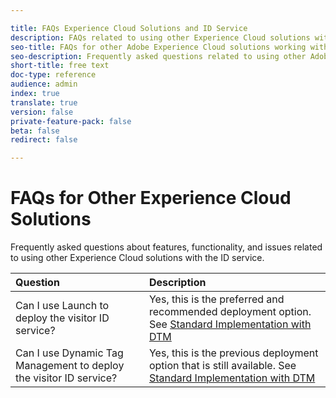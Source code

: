```yaml
---

title: FAQs Experience Cloud Solutions and ID Service
description: FAQs related to using other Experience Cloud solutions with the ID service
seo-title: FAQs for other Adobe Experience Cloud solutions working with the ID Service
seo-description: Frequently asked questions related to using other Adobe Experience Cloud solutions with the ID service.
short-title: free text
doc-type: reference
audience: admin
index: true
translate: true
version: false
private-feature-pack: false
beta: false
redirect: false

---
```


<!--Meta Data Values

**Required Meta for search optimization and page data**

title: free text string

description: free text string

seo-title: free text string

seo-description: free text string

**Optional Meta for extended capabilities**

audience:
all (default), admin, developer, end-user
 
index: true (default), false
 
translate:
true (default), false
 
doc-type:
reference (default), tutorials

version:
false (default), Classic, Standard, 6.5, 6.4, 6.3, 6.2
 
private-feature-pack:
false (default), true
 
beta:
false (default), true
 
redirect:
false (default), pathname
-->

# FAQs for Other Experience Cloud Solutions

Frequently asked questions about features, functionality, and issues related to using other Experience Cloud solutions with the ID service.

| Question                                                           | Description                                                                                                                                                                        |
| :----------------------------------------------------------------- | :--------------------------------------------------------------------------------------------------------------------------------------------------------------------------------- |
| Can I use Launch to deploy the visitor ID service? | Yes, this is the preferred and recommended deployment option. See [Standard Implementation with DTM](https://docs.adobelaunch.com/extension-reference/experience-cloud-id-service-extension) |
| Can I use Dynamic Tag Management to deploy the visitor ID service? | Yes, this is the previous deployment option that is still available. See [Standard Implementation with DTM](../implementation/implementation-standard/dtm.md) |
